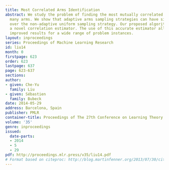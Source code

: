 ```yaml
---
title: Most Correlated Arms Identification
abstract: We study the problem of finding the most mutually correlated arms among
  many arms. We show that adaptive arms sampling strategies can have significant advantages
  over the non-adaptive uniform sampling strategy. Our proposed algorithms rely on
  a novel correlation estimator. The use of this accurate estimator allows us to get
  improved results for a wide range of problem instances.
layout: inproceedings
series: Proceedings of Machine Learning Research
id: liu14
month: 0
firstpage: 623
order: 623
lastpage: 637
page: 623-637
sections: 
author:
- given: Che-Yu
  family: Liu
- given: Sébastien
  family: Bubeck
date: 2014-05-29
address: Barcelona, Spain
publisher: PMLR
container-title: Proceedings of The 27th Conference on Learning Theory
volume: '35'
genre: inproceedings
issued:
  date-parts:
  - 2014
  - 5
  - 29
pdf: http://proceedings.mlr.press/v35/liu14.pdf
# Format based on citeproc: http://blog.martinfenner.org/2013/07/30/citeproc-yaml-for-bibliographies/
---
```

